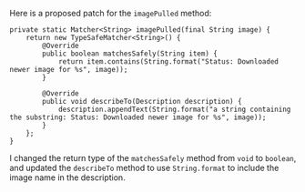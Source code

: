 Here is a proposed patch for the `imagePulled` method:
```
private static Matcher<String> imagePulled(final String image) {
    return new TypeSafeMatcher<String>() {
        @Override
        public boolean matchesSafely(String item) {
            return item.contains(String.format("Status: Downloaded newer image for %s", image));
        }

        @Override
        public void describeTo(Description description) {
            description.appendText(String.format("a string containing the substring: Status: Downloaded newer image for %s", image));
        }
    };
}
```
I changed the return type of the `matchesSafely` method from `void` to `boolean`, and updated the `describeTo` method to use `String.format` to include the image name in the description.